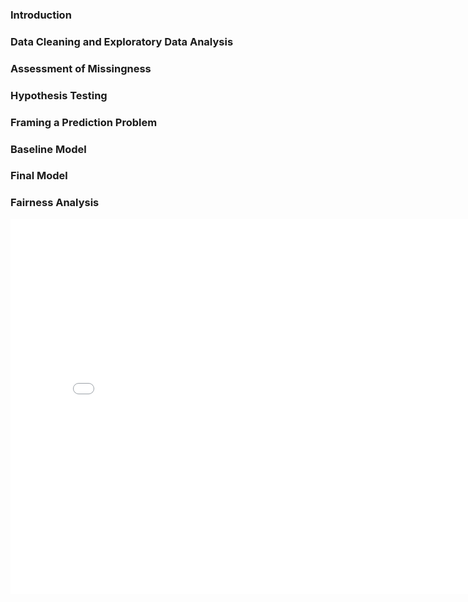<body>
  <h3>Introduction</h3>
  <h3>Data Cleaning and Exploratory Data Analysis</h3>
  <h3>Assessment of Missingness</h3>
  <h3>Hypothesis Testing</h3>
  <h3>Framing a Prediction Problem</h3>
  <h3>Baseline Model</h3>
  <h3>Final Model</h3>
  <h3>Fairness Analysis</h3>
</body>

<iframe
    src="assests/plot_1.html"
    width="800"
    height="600"
    frameborder="0"
></iframe>
